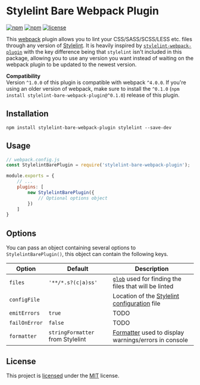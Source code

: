 # Stylelint Bare Webpack Plugin
[![npm](https://img.shields.io/npm/v/stylelint-bare-webpack-plugin.svg?style=flat-square)](https://www.npmjs.com/package/stylelint-bare-webpack-plugin)
[![npm](https://img.shields.io/npm/dm/stylelint-bare-webpack-plugin.svg?style=flat-square)](https://www.npmjs.com/package/stylelint-bare-webpack-plugin)
[![license](https://img.shields.io/github/license/cascornelissen/stylelint-bare-webpack-plugin.svg?style=flat-square)](LICENSE.md)

This [webpack](https://webpack.github.io/) plugin allows you to lint your CSS/SASS/SCSS/LESS etc. files through any version of [Stylelint](http://stylelint.io/). It is heavily inspired by [`stylelint-webpack-plugin`](https://www.npmjs.com/package/stylelint-webpack-plugin) with the key difference being that `stylelint` isn't included in this package, allowing you to use any version you want instead of waiting on the webpack plugin to be updated to the newest version.

**Compatibility**  
Version `^1.0.0` of this plugin is compatible with webpack `^4.0.0`. If you're using an older version of webpack, make sure to install the `^0.1.0` (`npm install stylelint-bare-webpack-plugin@^0.1.0`) release of this plugin.

## Installation
```shell
npm install stylelint-bare-webpack-plugin stylelint --save-dev
```

## Usage
```js
// webpack.config.js
const StylelintBarePlugin = require('stylelint-bare-webpack-plugin');

module.exports = {
    // ...
    plugins: [
        new StylelintBarePlugin({
            // Optional options object
        })
    ]
}
```

## Options
You can pass an object containing several options to `StylelintBarePlugin()`, this object can contain the following keys.

| Option        | Default                          | Description                                                                                                                                                          |
| ------------- | -------------------------------- | -------------------------------------------------------------------------------------------------------------------------------------------------------------------- |
| `files`       | `'**/*.s?(c\|a)ss'`              | [`glob`](http://npmjs.com/package/glob) used for finding the files that will be linted                                                                               |
| `configFile`  |                                  | Location of the [Stylelint configuration](https://github.com/stylelint/stylelint/blob/master/docs/user-guide/configuration.md#loading-the-configuration-object) file |
| `emitErrors`  | `true`                           | TODO
| `failOnError` | `false`                          | TODO
| `formatter`   | `stringFormatter` from Stylelint | [Formatter](http://stylelint.io/developer-guide/formatters/) used to display warnings/errors in console                                                              |

## License
This project is [licensed](LICENSE.md) under the [MIT](https://opensource.org/licenses/MIT) license.
